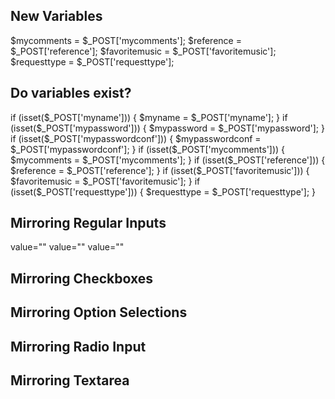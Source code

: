 New Variables
---------------

  $mycomments = $_POST['mycomments'];
  $reference = $_POST['reference'];
  $favoritemusic = $_POST['favoritemusic'];
  $requesttype = $_POST['requesttype'];



Do variables exist?
---------------

if (isset($_POST['myname'])) { $myname = $_POST['myname']; }
if (isset($_POST['mypassword'])) { $mypassword = $_POST['mypassword']; }
if (isset($_POST['mypasswordconf'])) { $mypasswordconf = $_POST['mypasswordconf']; }
if (isset($_POST['mycomments'])) { $mycomments = $_POST['mycomments']; }
if (isset($_POST['reference'])) { $reference = $_POST['reference']; }
if (isset($_POST['favoritemusic'])) { $favoritemusic = $_POST['favoritemusic']; }
if (isset($_POST['requesttype'])) { $requesttype = $_POST['requesttype']; }


Mirroring Regular Inputs
------------------------

  value="<?php if (isset($myname)) { echo $myname; } ?>" 
  value="<?php if (isset($mypassword)) { echo $mypassword; } ?>" 
  value="<?php if (isset($mypasswordconf)) { echo $mypasswordconf; } ?>" 


Mirroring Checkboxes
------------------------

  <?php if ((isset($favoritemusic)) && (in_array("rock", $favoritemusic))) { echo "checked"; } ?> 
  <?php if ((isset($favoritemusic)) && (in_array("classical", $favoritemusic))) { echo "checked"; } ?>
  <?php if ((isset($favoritemusic)) && (in_array("reggaeton", $favoritemusic))) { echo "checked"; } ?>


Mirroring Option Selections
----------------------------

  <?php if ((isset($reference)) && ($reference === 'friend')) { echo "selected"; } ?> 
  <?php if ((isset($reference)) && ($reference === 'facebook')) { echo "selected"; } ?>
  <?php if ((isset($reference)) && ($reference === 'twitter')) { echo "selected"; } ?>


Mirroring Radio Input
----------------------------

  <?php if ((isset($requesttype)) && ($requesttype === 'question')) { echo "checked"; } ?>
  <?php if ((isset($requesttype)) && ($requesttype === 'comment')) { echo "checked"; } ?>
  <?php if ((isset($requesttype)) && ($requesttype === 'suggestion')) { echo "checked"; } ?>


Mirroring Textarea
----------------------------

  <?php if (isset($mycomments)) { echo $mycomments; } ?>

